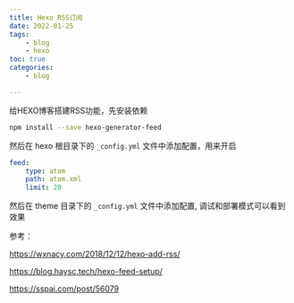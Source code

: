 ```yaml
---
title: Hexo RSS订阅
date: 2022-01-25
tags: 
    - blog
    - hexo
toc: true
categories:
    - blog

---
```



给HEXO博客搭建RSS功能，先安装依赖

```bash
npm install --save hexo-generator-feed
```

<!--more-->



然后在 hexo 根目录下的 `_config.yml` 文件中添加配置，用来开启

```yaml
feed:
    type: atom
    path: atom.xml
    limit: 20
```

然后在 theme 目录下的 `_config.yml` 文件中添加配置, 调试和部署模式可以看到效果

参考：

https://wxnacy.com/2018/12/12/hexo-add-rss/

https://blog.haysc.tech/hexo-feed-setup/

https://sspai.com/post/56079
